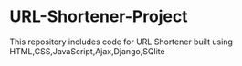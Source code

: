 # URL-Shortener-Project
This repository includes code for URL Shortener built using HTML,CSS,JavaScript,Ajax,Django,SQlite
